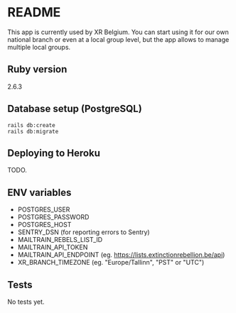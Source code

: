 # README

This app is currently used by XR Belgium. You can start using it for our own national branch or even at a local group level, but the app allows to manage multiple local groups.

## Ruby version

2.6.3

## Database setup (PostgreSQL)

```
rails db:create
rails db:migrate
```

## Deploying to Heroku

TODO.

## ENV variables

- POSTGRES_USER
- POSTGRES_PASSWORD
- POSTGRES_HOST
- SENTRY_DSN (for reporting errors to Sentry)
- MAILTRAIN_REBELS_LIST_ID
- MAILTRAIN_API_TOKEN
- MAILTRAIN_API_ENDPOINT (eg. https://lists.extinctionrebellion.be/api)
- XR_BRANCH_TIMEZONE (eg. "Europe/Tallinn", "PST" or "UTC")

## Tests

No tests yet.
